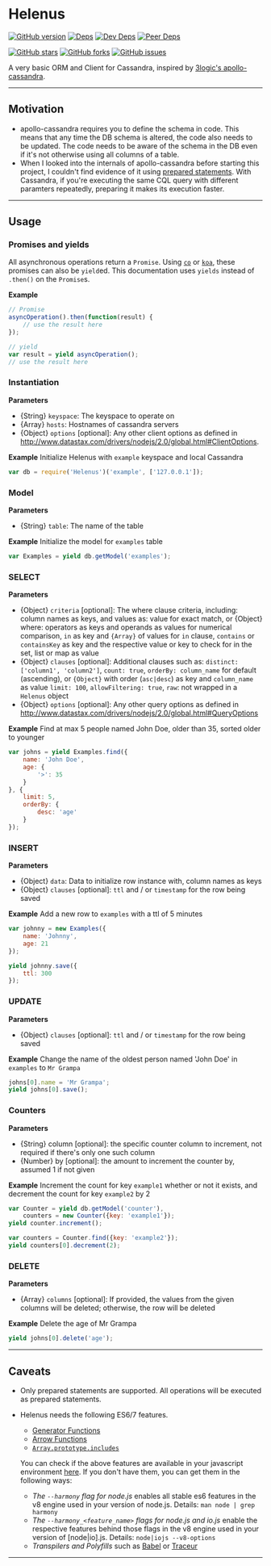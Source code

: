 # Helenus

[![GitHub version][github-img]][github-url]
[![Deps][deps-img]][deps-url]
[![Dev Deps][devDeps-img]][deps-url]
[![Peer Deps][peerDeps-img]][deps-url]

[![GitHub stars][stars-img]][github-url]
[![GitHub forks][forks-img]][github-url]
[![GitHub issues][issues-img]][github-url]

A very basic ORM and Client for Cassandra, inspired by [3logic's apollo-cassandra](https://github.com/3logic/apollo-cassandra/).

---

## Motivation
- apollo-cassandra requires you to define the schema in code. This means that any time the DB schema is altered, the code also needs to be updated. The code needs to be aware of the schema in the DB even if it's not otherwise using all columns of a table.
- When I looked into the internals of apollo-cassandra before starting this project, I couldn't find evidence of it using [prepared statements](http://docs.datastax.com/en/developer/nodejs-driver/2.1/nodejs-driver/reference/threeSimpleRules.html?scroll=three-simple-rules__prepared-statement-section). With Cassandra, if you're executing the same CQL query with different paramters repeatedly, preparing it makes its execution faster.

---

## Usage
### Promises and yields
All asynchronous operations return a `Promise`.  Using [`co`](https://github.com/tj/co) or [`koa`](koajs.com), these promises can also be `yield`ed. This documentation uses `yields` instead of `.then()` on the `Promise`s.

__Example__
```js
// Promise
asyncOperation().then(function(result) {
    // use the result here
});

// yield
var result = yield asyncOperation();
// use the result here
```

### Instantiation
__Parameters__
- {String} `keyspace`: The keyspace to operate on
- {Array} `hosts`: Hostnames of cassandra servers
- {Object} `options` [optional]: Any other client options as defined in http://www.datastax.com/drivers/nodejs/2.0/global.html#ClientOptions.

__Example__ Initialize Helenus with `example` keyspace and local Cassandra
```js
var db = require('Helenus')('example', ['127.0.0.1']);
```

### Model
__Parameters__
- {String} `table`: The name of the table

__Example__ Initialize the model for `examples` table
```js
var Examples = yield db.getModel('examples');
```

### SELECT
__Parameters__
- {Object} `criteria` [optional]: The where clause criteria, including:
    column names as keys, and values as:
        value for exact match, or
        {Object} where:
            operators as keys and operands as values for numerical comparison,
            `in` as key and `{Array}` of values for `in` clause,
            `contains` or `containsKey` as key and the respective value or key to check for in the set, list or map as value
- {Object} `clauses` [optional]: Additional clauses such as:
    `distinct: ['column1', 'column2']`,
    `count: true`,
    `orderBy: column_name` for default (ascending), or `{Object}` with order (`asc|desc`) as key and `column_name` as value
    `limit: 100`,
    `allowFiltering: true`,
    `raw`: not wrapped in a `Helenus` object
- {Object} `options` [optional]: Any other query options as defined in http://www.datastax.com/drivers/nodejs/2.0/global.html#QueryOptions

__Example__ Find at max 5 people named John Doe, older than 35, sorted older to younger
```js
var johns = yield Examples.find({
    name: 'John Doe',
    age: {
        '>': 35
    }
}, {
    limit: 5,
    orderBy: {
        desc: 'age'
    }
});
```

### INSERT
__Parameters__
- {Object} `data`: Data to initialize row instance with, column names as keys
- {Object} `clauses` [optional]: `ttl` and / or `timestamp` for the row being saved

__Example__ Add a new row to `examples` with a ttl of 5 minutes
```js
var johnny = new Examples({
    name: 'Johnny',
    age: 21
});

yield johnny.save({
    ttl: 300
});
```

### UPDATE
__Parameters__
- {Object} `clauses` [optional]: `ttl` and / or `timestamp` for the row being saved

__Example__ Change the name of the oldest person named 'John Doe' in `examples` to `Mr Grampa`
```js
johns[0].name = 'Mr Grampa';
yield johns[0].save();
```

### Counters
__Parameters__
- {String} column [optional]: the specific counter column to increment, not required if there's only one such column
- {Number} by [optional]: the amount to increment the counter by, assumed 1 if not given

__Example__ Increment the count for key `example1` whether or not it exists, and decrement the count for key `example2` by 2
```js
var Counter = yield db.getModel('counter'),
    counters = new Counter({key: 'example1'});
yield counter.increment();

var counters = Counter.find({key: 'example2'});
yield counters[0].decrement(2);
```

### DELETE
__Parameters__
- {Array} `columns` [optional]: If provided, the values from the given columns will be deleted; otherwise, the row will be deleted

__Example__ Delete the age of Mr Grampa
```js
yield johns[0].delete('age');
```

---

## Caveats
- Only prepared statements are supported. All operations will be executed as prepared statements.
- Helenus needs the following ES6/7 features.
    + [Generator Functions](http://davidwalsh.name/es6-generators)
    + [Arrow Functions](https://developer.mozilla.org/en-US/docs/Web/JavaScript/Reference/Functions/Arrow_functions)
    + [`Array.prototype.includes`](https://developer.mozilla.org/en-US/docs/Web/JavaScript/Reference/Global_Objects/Array/includes)

    You can check if the above features are available in your javascript environment [here](http://kangax.github.io/compat-table/es6/). If you don't have them, you can get them in the following ways:
    + _The `--harmony` flag for node.js_ enables all stable es6 features in the v8 engine used in your version of node.js. Details: `man node | grep harmony`
    + _The `--harmony_<feature_name>` flags for node.js and io.js_ enable the respective features behind those flags in the v8 engine used in your version of [node|io].js. Details: `node|iojs --v8-options`
    + _Transpilers and Polyfills_ such as [Babel](babeljs.io) or [Traceur](https://github.com/google/traceur-compiler)

---

[github-img]: https://badge.fury.io/gh/kunalgolani%2Fhelenus.svg
[stars-img]: https://img.shields.io/github/stars/kunalgolani/helenus.svg
[forks-img]: https://img.shields.io/github/forks/kunalgolani/helenus.svg
[issues-img]: https://img.shields.io/github/issues-raw/kunalgolani/helenus.svg
[github-url]: https://github.com/kunalgolani/helenus
[deps-img]: https://img.shields.io/david/kunalgolani/helenus.svg
[devDeps-img]: https://img.shields.io/david/dev/kunalgolani/helenus.svg
[peerDeps-img]: https://img.shields.io/david/peer/kunalgolani/helenus.svg
[deps-url]: https://github.com/kunalgolani/helenus/blob/master/package.json